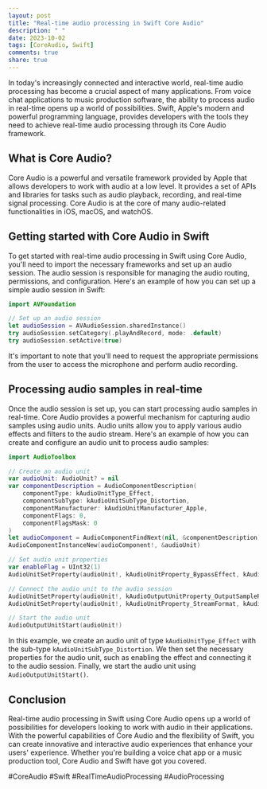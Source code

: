 ```yaml
---
layout: post
title: "Real-time audio processing in Swift Core Audio"
description: " "
date: 2023-10-02
tags: [CoreAudio, Swift]
comments: true
share: true
---
```


In today's increasingly connected and interactive world, real-time audio processing has become a crucial aspect of many applications. From voice chat applications to music production software, the ability to process audio in real-time opens up a world of possibilities. Swift, Apple's modern and powerful programming language, provides developers with the tools they need to achieve real-time audio processing through its Core Audio framework.

## What is Core Audio?

Core Audio is a powerful and versatile framework provided by Apple that allows developers to work with audio at a low level. It provides a set of APIs and libraries for tasks such as audio playback, recording, and real-time signal processing. Core Audio is at the core of many audio-related functionalities in iOS, macOS, and watchOS.

## Getting started with Core Audio in Swift

To get started with real-time audio processing in Swift using Core Audio, you'll need to import the necessary frameworks and set up an audio session. The audio session is responsible for managing the audio routing, permissions, and configuration. Here's an example of how you can set up a simple audio session in Swift:

```swift
import AVFoundation

// Set up an audio session
let audioSession = AVAudioSession.sharedInstance()
try audioSession.setCategory(.playAndRecord, mode: .default)
try audioSession.setActive(true)
```
It's important to note that you'll need to request the appropriate permissions from the user to access the microphone and perform audio recording.

## Processing audio samples in real-time

Once the audio session is set up, you can start processing audio samples in real-time. Core Audio provides a powerful mechanism for capturing audio samples using audio units. Audio units allow you to apply various audio effects and filters to the audio stream. Here's an example of how you can create and configure an audio unit to process audio samples:

```swift
import AudioToolbox

// Create an audio unit
var audioUnit: AudioUnit? = nil
var componentDescription = AudioComponentDescription(
    componentType: kAudioUnitType_Effect,
    componentSubType: kAudioUnitSubType_Distortion,
    componentManufacturer: kAudioUnitManufacturer_Apple,
    componentFlags: 0,
    componentFlagsMask: 0
)
let audioComponent = AudioComponentFindNext(nil, &componentDescription)        
AudioComponentInstanceNew(audioComponent!, &audioUnit)

// Set audio unit properties
var enableFlag = UInt32(1)
AudioUnitSetProperty(audioUnit!, kAudioUnitProperty_BypassEffect, kAudioUnitScope_Global, 0, &enableFlag, UInt32(MemoryLayout<UInt32>.size))

// Connect the audio unit to the audio session
AudioUnitSetProperty(audioUnit!, kAudioOutputUnitProperty_OutputSampleRate, kAudioUnitScope_Input, 0, &sampleRate, UInt32(MemoryLayout<Float32>.size))
AudioUnitSetProperty(audioUnit!, kAudioUnitProperty_StreamFormat, kAudioUnitScope_Input, 0, &audioFormat, UInt32(MemoryLayout<AudioStreamBasicDescription>.size))

// Start the audio unit
AudioOutputUnitStart(audioUnit!)
```

In this example, we create an audio unit of type `kAudioUnitType_Effect` with the sub-type `kAudioUnitSubType_Distortion`. We then set the necessary properties for the audio unit, such as enabling the effect and connecting it to the audio session. Finally, we start the audio unit using `AudioOutputUnitStart()`.

## Conclusion

Real-time audio processing in Swift using Core Audio opens up a world of possibilities for developers looking to work with audio in their applications. With the powerful capabilities of Core Audio and the flexibility of Swift, you can create innovative and interactive audio experiences that enhance your users' experience. Whether you're building a voice chat app or a music production tool, Core Audio and Swift have got you covered.

#CoreAudio #Swift #RealTimeAudioProcessing #AudioProcessing